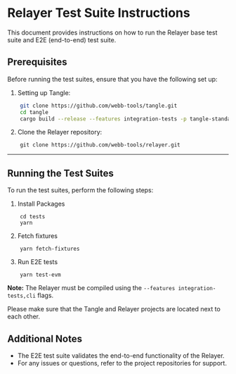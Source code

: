 # Relayer Test Suite Instructions

This document provides instructions on how to run the Relayer base test suite and E2E (end-to-end) test suite.

## Prerequisites

Before running the test suites, ensure that you have the following set up:

1. Setting up Tangle:
```bash
    git clone https://github.com/webb-tools/tangle.git
    cd tangle
    cargo build --release --features integration-tests -p tangle-standalone
```

2. Clone the Relayer repository:
```
    git clone https://github.com/webb-tools/relayer.git
```

---
## Running the Test Suites

To run the test suites, perform the following steps:

1. Install Packages
```
    cd tests
    yarn
```

2. Fetch fixtures
```
    yarn fetch-fixtures
```
3. Run E2E tests
```
    yarn test-evm
```



**Note:** The Relayer must be compiled using the `--features integration-tests,cli` flags.

Please make sure that the Tangle and Relayer projects are located next to each other.

## Additional Notes

- The E2E test suite validates the end-to-end functionality of the Relayer.
- For any issues or questions, refer to the project repositories for support.